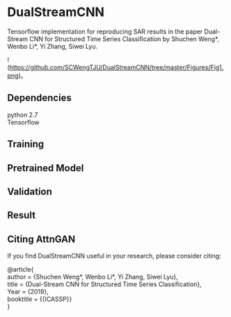 # DualStreamCNN
Tensorflow implementation for reproducing SAR results in the paper Dual-Stream CNN for Structured Time Series Classification by Shuchen Weng*, Wenbo Li*, Yi Zhang, Siwei Lyu.

!(https://github.com/SCWengTJU/DualStreamCNN/tree/master/Figures/Fig1.png)。


## Dependencies
python 2.7  
Tensorflow  

## Training

## Pretrained Model

## Validation

## Result

## Citing AttnGAN
If you find DualStreamCNN useful in your research, please consider citing:  

@article{  
    author    = {Shuchen Weng*, Wenbo Li*, Yi Zhang, Siwei Lyu},  
    title     = {Dual-Stream CNN for Structured Time Series Classification},  
    Year = {2019},  
    booktitle = {{ICASSP}}  
}


